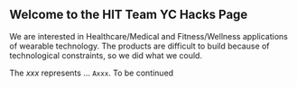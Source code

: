 ## Welcome to the HIT Team YC Hacks Page

We are interested in Healthcare/Medical and Fitness/Wellness applications of 
wearable technology. The products are difficult to build because of technological constraints, so we did what we could. 


The _xxx_ represents ...
`Axxx`. To be continued